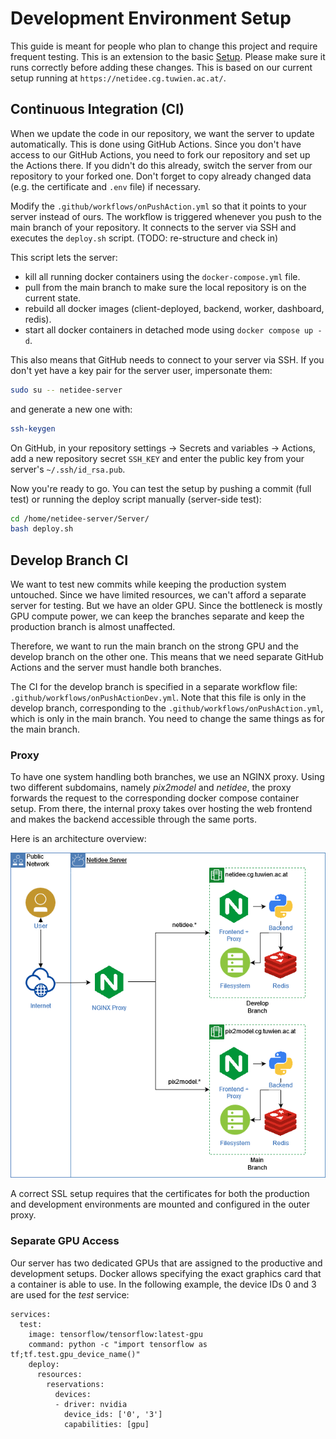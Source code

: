 # Development Environment Setup

This guide is meant for people who plan to change this project and require frequent testing.
This is an extension to the basic [Setup](setup.md). Please make sure it runs correctly before adding these changes.
This is based on our current setup running at `https://netidee.cg.tuwien.ac.at/`.


## Continuous Integration (CI)

When we update the code in our repository, we want the server to update automatically. 
This is done using GitHub Actions. 
Since you don't have access to our GitHub Actions, you need to fork our repository and set up the Actions there.
If you didn't do this already, switch the server from our repository to your forked one. 
Don't forget to copy already changed data (e.g. the certificate and `.env` file) if necessary.

Modify the `.github/workflows/onPushAction.yml` so that it points to your server instead of ours.
The workflow is triggered whenever you push to the main branch of your repository. 
It connects to the server via SSH and executes the `deploy.sh` script. (TODO: re-structure and check in)

This script lets the server:
* kill all running docker containers using the `docker-compose.yml` file.
* pull from the main branch to make sure the local repository is on the current state.
* rebuild all docker images (client-deployed, backend, worker, dashboard, redis).
* start all docker containers in detached mode using `docker compose up -d`.

This also means that GitHub needs to connect to your server via SSH. 
If you don't yet have a key pair for the server user, impersonate them:
```bash 
sudo su -- netidee-server
```
and generate a new one with:
```bash 
ssh-keygen
```
On GitHub, in your repository settings -> Secrets and variables -> Actions, add a new repository secret `SSH_KEY` 
and enter the public key from your server's `~/.ssh/id_rsa.pub`.

Now you're ready to go. You can test the setup by pushing a commit (full test) or 
running the deploy script manually (server-side test):
```bash
cd /home/netidee-server/Server/
bash deploy.sh
```


## Develop Branch CI

We want to test new commits while keeping the production system untouched. 
Since we have limited resources, we can't afford a separate server for testing. But we have an older GPU. 
Since the bottleneck is mostly GPU compute power, we can keep the branches separate and 
keep the production branch is almost unaffected.

Therefore, we want to run the main branch on the strong GPU and the develop branch on the other one.
This means that we need separate GitHub Actions and the server must handle both branches.

The CI for the develop branch is specified in a separate workflow file: `.github/workflows/onPushActionDev.yml`.
Note that this file is only in the develop branch, corresponding to the `.github/workflows/onPushAction.yml`, 
which is only in the main branch. 
You need to change the same things as for the main branch.


### Proxy

To have one system handling both branches, we use an NGINX proxy. 
Using two different subdomains, namely *pix2model* and *netidee*, 
the proxy forwards the request to the corresponding docker compose container setup. 
From there, the internal proxy takes over hosting the web frontend and 
makes the backend accessible through the same ports. 

Here is an architecture overview:

![Architecture Overview](architecture.png)

A correct SSL setup requires that the certificates for both the production and development environments 
are mounted and configured in the outer proxy.


### Separate GPU Access

Our server has two dedicated GPUs that are assigned to the productive and development setups. 
Docker allows specifying the exact graphics card that a container is able to use. 
In the following example, the device IDs 0 and 3 are used for the *test* service:

```docker-compose
services:
  test:
    image: tensorflow/tensorflow:latest-gpu
    command: python -c "import tensorflow as tf;tf.test.gpu_device_name()"
    deploy:
      resources:
        reservations:
          devices:
          - driver: nvidia
            device_ids: ['0', '3']
            capabilities: [gpu]
```



